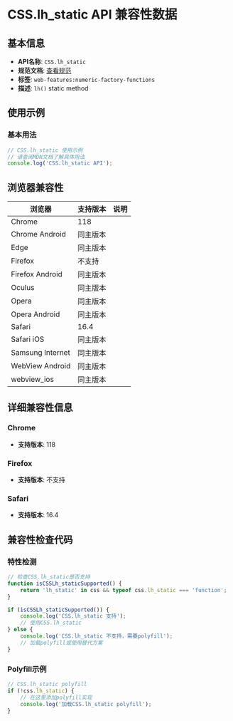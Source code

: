 # CSS.lh_static API 兼容性数据

## 基本信息

- **API名称**: `CSS.lh_static`
- **规范文档**: [查看规范](https://drafts.css-houdini.org/css-typed-om/#dom-css-lh)
- **标签**: `web-features:numeric-factory-functions`
- **描述**: `lh()` static method

## 使用示例

### 基本用法

```javascript
// CSS.lh_static 使用示例
// 请查阅MDN文档了解具体用法
console.log('CSS.lh_static API');
```

## 浏览器兼容性

| 浏览器 | 支持版本 | 说明 |
|--------|----------|------|
| Chrome | 118 |  |
| Chrome Android | 同主版本 |  |
| Edge | 同主版本 |  |
| Firefox | 不支持 |  |
| Firefox Android | 同主版本 |  |
| Oculus | 同主版本 |  |
| Opera | 同主版本 |  |
| Opera Android | 同主版本 |  |
| Safari | 16.4 |  |
| Safari iOS | 同主版本 |  |
| Samsung Internet | 同主版本 |  |
| WebView Android | 同主版本 |  |
| webview_ios | 同主版本 |  |

## 详细兼容性信息

### Chrome

- **支持版本**: 118

### Firefox

- **支持版本**: 不支持

### Safari

- **支持版本**: 16.4

## 兼容性检查代码

### 特性检测

```javascript
// 检查CSS.lh_static是否支持
function isCSSLh_staticSupported() {
    return 'lh_static' in css && typeof css.lh_static === 'function';
}

if (isCSSLh_staticSupported()) {
    console.log('CSS.lh_static 支持');
    // 使用CSS.lh_static
} else {
    console.log('CSS.lh_static 不支持，需要polyfill');
    // 加载polyfill或使用替代方案
}
```

### Polyfill示例

```javascript
// CSS.lh_static polyfill
if (!css.lh_static) {
    // 在这里添加polyfill实现
    console.log('加载CSS.lh_static polyfill');
}
```

